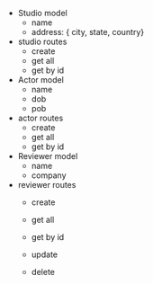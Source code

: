* Studio model
  * name
  * address: { city, state, country}
* studio routes
  * create
  * get all
  * get by id
* Actor model
  * name
  * dob
  * pob
* actor routes
  * create
  * get all
  * get by id
* Reviewer model
  * name
  * company
* reviewer routes
  * create
  
  * get all
  * get by id
  * update
  * delete